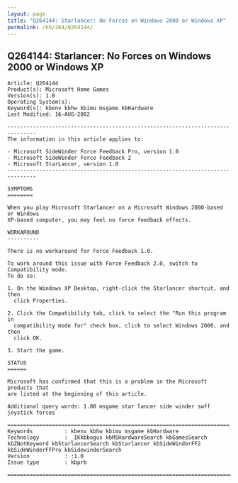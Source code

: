 ```yaml
---
layout: page
title: "Q264144: Starlancer: No Forces on Windows 2000 or Windows XP"
permalink: /kb/264/Q264144/
---
```


## Q264144: Starlancer: No Forces on Windows 2000 or Windows XP

	Article: Q264144
	Product(s): Microsoft Home Games
	Version(s): 1.0
	Operating System(s): 
	Keyword(s): kbenv kbhw kbimu msgame kbHardware
	Last Modified: 16-AUG-2002
	
	-------------------------------------------------------------------------------
	The information in this article applies to:
	
	- Microsoft SideWinder Force Feedback Pro, version 1.0 
	- Microsoft SideWinder Force Feedback 2 
	- Microsoft StarLancer, version 1.0 
	-------------------------------------------------------------------------------
	
	SYMPTOMS
	========
	
	When you play Microsoft Starlancer on a Microsoft Windows 2000-based or Windows
	XP-based computer, you may feel no force feedback effects.
	
	WORKAROUND
	----------
	
	There is no workaround for Force Feedback 1.0.
	
	To work around this issue with Force Feedback 2.0, switch to Compatibility mode.
	To do so:
	
	1. On the Windows XP Desktop, right-click the Starlancer shortcut, and then
	  click Properties.
	
	2. Click the Compatibility tab, click to select the "Run this program in
	  compatibility mode for" check box, click to select Windows 2000, and then
	  click OK.
	
	3. Start the game.
	
	STATUS
	======
	
	Microsoft has confirmed that this is a problem in the Microsoft products that
	are listed at the beginning of this article.
	
	Additional query words: 1.00 msgame star lancer side winder swff joystick forces
	
	======================================================================
	Keywords          : kbenv kbhw kbimu msgame kbHardware 
	Technology        : _IKkbbogus kbMSHardwareSearch kbGamesSearch kbZNotKeyword kbStarlancerSearch kbStarlancer kbSideWinderFF2 kbSideWinderFFPro kbSidewinderSearch
	Version           : :1.0
	Issue type        : kbprb
	
	=============================================================================
	
